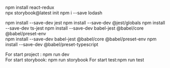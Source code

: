 npm install react-redux  
npx storybook@latest init 
npm i --save lodash  

npm install --save-dev jest 
npm install --save-dev @jest/globals 
npm install --save-dev ts-jest 
npm install --save-dev babel-jest @babel/core @babel/preset-env	 				
npm install --save-dev babel-jest @babel/core @babel/preset-env 
npm install --save-dev @babel/preset-typescript 
	
For start project : npm run dev   
For start storybook: npm run storybook 
For start test:npm run test 

